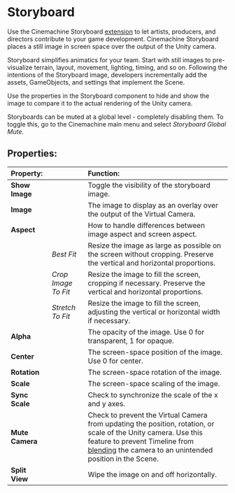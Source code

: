 # Storyboard

Use the Cinemachine Storyboard [extension](CinemachineVirtualCameraExtensions.html) to let artists, producers, and directors contribute to your game development. Cinemachine Storyboard places a still image in screen space over the output of the Unity camera.

Storyboard simplifies animatics for your team. Start with still images to pre-visualize terrain, layout, movement, lighting, timing, and so on. Following the intentions of the Storyboard image, developers incrementally add the assets, GameObjects, and settings that implement the Scene.

Use the properties in the Storyboard component to hide and show the image to compare it to the actual rendering of the Unity camera.

Storyboards can be muted at a global level - completely disabling them.  To toggle this, go to the Cinemachine main menu and select _Storyboard Global Mute_.

## Properties:

| **Property:** || **Function:** |
|:---|:---|:---|
| __Show Image__ || Toggle the visibility of the storyboard image. |
| __Image__ || The image to display as an overlay over the output of the Virtual Camera. |
| __Aspect__ || How to handle differences between image aspect and screen aspect. |
| | _Best Fit_ | Resize the image as large as possible on the screen without cropping. Preserve the vertical and horizontal proportions. |
| | _Crop Image To Fit_ | Resize the image to fill the screen, cropping if necessary. Preserve the vertical and horizontal proportions. |
| | _Stretch To Fit_ | Resize the image to fill the screen, adjusting the vertical or horizontal width if necessary.  |
| __Alpha__ || The opacity of the image. Use 0 for transparent, 1 for opaque. |
| __Center__ || The screen-space position of the image. Use 0 for center. |
| __Rotation__ || The screen-space rotation of the image. |
| __Scale__ || The screen-space scaling of the image. |
| __Sync Scale__ || Check to synchronize the scale of the x and y axes. |
| __Mute Camera__ || Check to prevent the Virtual Camera from updating the position, rotation, or scale of the Unity camera. Use this feature to prevent Timeline from [blending](CinemachineBlending.html) the camera to an unintended position in the Scene. |
| __Split View__ || Wipe the image on and off horizontally. |
